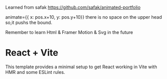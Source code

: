 Learned from safak
https://github.com/safak/animated-portfolio



animate={{ x: pos.x+10, y: pos.y+10}}
there is no space on the upper head
so,it pushs the bound.

Remember to learn Html & Framer Motion & Svg in the future

# React + Vite
This template provides a minimal setup to get React working in Vite with HMR and some ESLint rules.